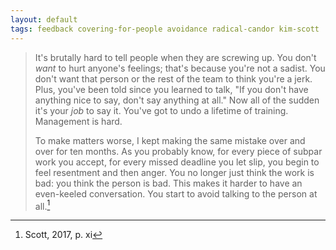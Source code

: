 ```yaml
---
layout: default
tags: feedback covering-for-people avoidance radical-candor kim-scott
---
```


> It's brutally hard to tell people when they are screwing up. You don't _want_ to hurt anyone's feelings; that's because you're not a sadist.  You don't want that person or the rest of the team to think you're a jerk.  Plus, you've been told since you learned to talk, "If you don't have anything nice to say, don't say anything at all."  Now all of the sudden it's your _job_ to say it.  You've got to undo a lifetime of training.  Management is hard.
>
> To make matters worse, I kept making the same mistake over and over for ten months.  As you probably know, for every piece of subpar work you accept, for every missed deadline you let slip, you begin to feel resentment and then anger.  You no longer just think the work is bad: you think the person is bad.  This makes it harder to have an even-keeled conversation.  You start to avoid talking to the person at all.[^introduction]

[^introduction]: Scott, 2017, p. xi
